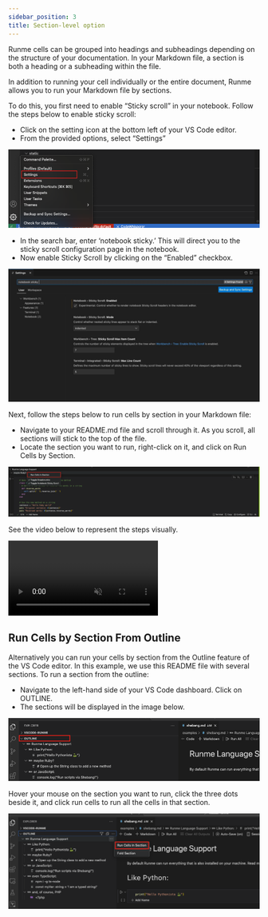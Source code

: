 ```yaml
---
sidebar_position: 3
title: Section-level option
---
```




Runme cells can be grouped into headings and subheadings depending on the structure of your documentation. In your Markdown file, a section is both a heading or a subheading within the file.

In addition to running your cell individually or the entire document, Runme allows you to run your  Markdown file by sections.

To do this, you first need to enable “Sticky scroll” in your notebook. Follow the steps below to enable sticky scroll:

- Click on the setting icon at the bottom left of your VS Code editor.
- From the provided options, select “Settings”


![VS Code](../../static/img/guide-page/runme-vscode-setting.png)

- In the search bar, enter ‘notebook sticky.’ This will direct you to the sticky scroll configuration page in the notebook.
- Now enable Sticky Scroll by clicking on the “Enabled” checkbox.

![sticky roll](../../static/img/guide-page/stickyroll.png)

Next, follow the steps below to run cells by section in your Markdown file:

- Navigate to your README.md file and scroll through it. As you scroll, all sections will stick to the top of the file.
- Locate the section you want to run, right-click on it, and click on Run Cells by Section.

![run section](../../static/img/guide-page/runme-cellsection.png)

See the video below to represent the steps visually.

<video autoPlay loop muted playsInline controls>
  <source src="/videos/cellsection.mp4" type="video/mp4" />
  <source src="/videos/cellsection.webm" type="video/webm" />
</video>

## Run Cells by Section From Outline

Alternatively you can run your cells by section from the Outline feature of the VS Code editor.  In this example, we use this README file with several sections.
To run a section from the outline:

- Navigate to the left-hand side of your VS Code dashboard.
   Click on OUTLINE.
- The sections will be displayed in the image below.

![VS Code outline](../../static/img/guide-page/runme-vscode-outline.png)

Hover your mouse on the section you want to run, click the three dots beside it, and click run cells to run all the cells in that section.

![cells section](../../static/img/guide-page/cellssection.png)

